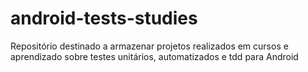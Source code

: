 # android-tests-studies
Repositório destinado a armazenar projetos realizados em cursos e aprendizado sobre testes unitários, automatizados e tdd para Android
